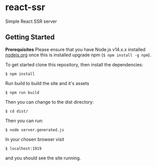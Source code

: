 # react-ssr
Simple React SSR server

## Getting Started

**Prerequisites** Please ensure that you have Node.js v14.x.x installed [nodejs.org](http://nodejs.org/dist/v14.15.3/) once this is installed upgrade npm (`$ npm install -g npm`).

To get started clone this repository, then install the dependencies:
```
$ npm install
```

Run build to build the site and it's assets
```
$ npm run build
```

Then you can change to the dist directory:
```
$ cd dist/
```

Then you can run:
```
$ node server.generated.js
```

In your chosen browser visit
```
$ localhost:1919
```

and you should see the site running.